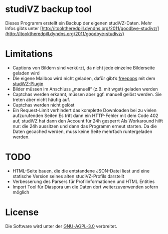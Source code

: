 studiVZ backup tool
===================

Dieses Programm erstellt ein Backup der eigenen studiVZ-Daten.
Mehr Infos gibts unter [http://itooktheredpill.dyndns.org/2011/goodbye-studivz/](http://itooktheredpill.dyndns.org/2011/goodbye-studivz/)

Limitations
===========
 * Captions von Bildern sind verkürzt, da nicht jede einzelne Bilderseite geladen wird
 * Die eigene Mailbox wird nicht geladen, dafür gibt’s [freepops](http://www.freepops.org) mit dem [studiVZ-Plugin](http://www.andremartin.de/StudiVzPlugin/)
 * Bilder müssen im Anschluss „manuell“ (z.B. mit wget) geladen werden 
 * Captchas werden erkannt, müssen aber ggf. manuell gelöst werden. Sie treten aber nicht häufig auf.
 * Captchas werden nicht gelöst
 * Ein Request-Limit verhindert das komplette Downloaden bei zu vielen aufzurufenden Seiten
   Es tritt dann ein HTTP-Fehler mit dem Code 402 auf, studiVZ hat dann den Account für 24h gesperrt
   Als Workaround hilft nur: die 24h aussitzen und dann das Programm erneut starten.
   Da die Daten gecached werden, muss keine Seite mehrfach runtergeladen werden.

TODO
====
 * HTML-Seite bauen, die die entstandene JSON-Datei liest und eine statische Version seines
   alten studiVZ-Profils darstellt
 * Verbesserung des Parsers für Profilinformationen und HTML Entities
 * Import Tool für Diaspora um die Daten dort weiterzuverwenden sofern möglich

License
=======
Die Software wird unter der [GNU-AGPL-3.0](http://www.gnu.org/licenses/agpl.html) verbreitet.

